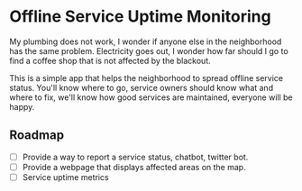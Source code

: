 # Offline Service Uptime Monitoring

My plumbing does not work, I wonder if anyone else in the neighborhood has the same problem.
Electricity goes out, I wonder how far should I go to find a coffee shop that is not affected by the blackout.

This is a simple app that helps the neighborhood to spread offline service status.
You'll know where to go, service owners should know what and where to fix, we'll know how good services are maintained, everyone will be happy.

## Roadmap

- [ ] Provide a way to report a service status, chatbot, twitter bot.
- [ ] Provide a webpage that displays affected areas on the map.
- [ ] Service uptime metrics
